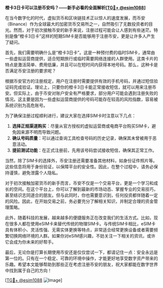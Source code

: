 **橙卡3日卡可以注册币安吗？——新手必看的全面解析[[TG💪+ @esim1088](https://t.me/s/esim1088)]**

在当今数字化的时代，虚拟货币和区块链技术正以惊人的速度发展，而币安（Binance）作为全球最大的加密货币交易所之一，自然吸引了无数投资者的目光。然而，对于初次接触币安的新手来说，注册过程可能会让人感到有些迷茫。特别是像“橙卡3日卡”这样的短期SIM卡是否能够用于注册币安，更是让许多人产生了疑问。

首先，我们需要明确什么是“橙卡3日卡”。这是一种预付费的临时SIM卡，通常由一些虚拟运营商提供，适合短期旅行或临时需要网络连接的人群使用。这类卡片的特点是激活简单、费用低廉，并且可以在短时间内获得本地号码。那么，这种卡是否满足币安注册的要求呢？

根据币安官方的注册规定，用户在注册时需要提供有效的手机号码，并通过短信验证码完成验证。理论上，只要你的橙卡3日卡能正常接收短信，就可以用来注册币安。但实际上，由于币安对账户安全有严格要求，部分用户可能会遇到注册失败的情况。这主要是因为一些虚拟运营商提供的号码可能存在较高的风险指数，容易被系统识别为高危账号。

为了确保注册过程顺利进行，建议大家在选择SIM卡时注意以下几点：

1. **选择正规渠道购买**：尽量从官方授权的虚拟运营商或电商平台购买SIM卡，避免因来源不明而导致问题。
2. **确认号码质量**：可以通过查询工具检查号码的历史记录，确保其未曾被用于恶意活动。
3. **提前测试功能**：在正式注册前，先用该号码尝试接收短信，确保其正常工作。

当然，除了SIM卡的选择外，币安注册还需要准备其他材料，如身份证件照片等。这些信息将用于身份验证，以保障平台的安全性。因此，在整个过程中，请务必保持谨慎，避免泄露个人隐私。

对于初次接触加密货币的新手而言，币安不仅是一个交易平台，更是一个学习和成长的空间。在这个平台上，你可以了解到最新的市场动态、掌握专业的交易技巧，甚至结识志同道合的朋友。但与此同时，你也需要意识到，任何投资都伴随着一定的风险。因此，在开始交易之前，务必要充分了解相关知识，并制定合理的资金管理策略。

此外，随着科技的发展，越来越多的便捷服务正在改变我们的生活方式。比如，现在很多人都在使用eSIM卡来替代传统的物理SIM卡。与传统SIM卡相比，eSIM卡具有体积小、灵活性强、无需实体更换等特点，非常适合经常更换设备或者需要频繁切换网络环境的人群。如果你对eSIM感兴趣，不妨关注一下相关的资讯，或许它会成为你未来的好帮手。

最后，无论你是打算长期使用币安还是仅仅尝试一下，都请记住一点：安全永远是第一位的。只有在一个稳定、可靠的环境中操作，才能更好地享受数字资产带来的乐趣。希望本文能够帮助到那些正在考虑注册币安的朋友，祝大家都能在数字世界中找到属于自己的方向！

[[TG💪+ @esim1088](https://t.me/s/esim1088) ![Image](https://i.postimg.cc/4NQfJmqS/Snipaste-2025-05-13-00-14-12.png)]
